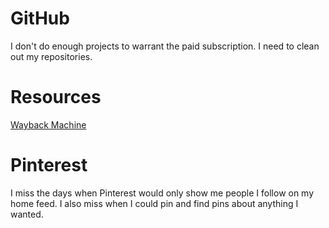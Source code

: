 # GitHub
I don't do enough projects to warrant the paid subscription.
I need to clean out my repositories.

# Resources
[Wayback Machine](http://web.archive.org/)

# Pinterest
I miss the days when Pinterest would only show me people I follow on my home feed.
I also miss when I could pin and find pins about anything I wanted. 
